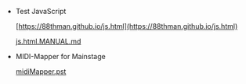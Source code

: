 * Test JavaScript

  [https://88thman.github.io/js.html](https://88thman.github.io/js.html)

  [js.html.MANUAL.md](js.html.MANUAL.md)

* MIDI-Mapper for Mainstage

  [midiMapper.pst](midiMapper.pst)
  
  
  
  
 

